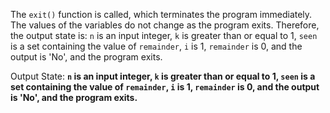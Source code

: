 The `exit()` function is called, which terminates the program immediately. The values of the variables do not change as the program exits. Therefore, the output state is: `n` is an input integer, `k` is greater than or equal to 1, `seen` is a set containing the value of `remainder`, `i` is 1, `remainder` is 0, and the output is 'No', and the program exits.

Output State: **`n` is an input integer, `k` is greater than or equal to 1, `seen` is a set containing the value of `remainder`, `i` is 1, `remainder` is 0, and the output is 'No', and the program exits.**